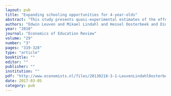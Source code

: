 ```yaml
---
layout: pub
title: "Expanding schooling opportunities for 4-year-olds"
abstract: "This study presents quasi-experimental estimates of the effect of expanding early schooling enrollment possibilities on early achievement. It exploits two features of the school system in Holland. The first is rolling admissions; children are allowed start school immediately after their 4th birthday instead of at the beginning of the school year. The second is that children having their birthday before, during and after the summer holiday are placed in the same class. These features generate sufficient exogenous variation in children's maximum length of schooling to identify its effects on test scores. Making available one additional month of time in school increases language scores of disadvantaged pupils by 0.06 of a standard deviation and their math scores by 0.05 of a standard deviation. For non-disadvantaged pupils we find no effect."
authors: "Edwin Leuven and Mikael Lindahl and Hessel Oosterbeek and Dinand Webbink"
year: "2010"
journal: "Economics of Education Review"
volume: "29"
number: "3"
pages: "319-328"
type: "article"
booktitle: ""
editor: ""
publisher: ""
institution: ""
pdf: "http://www.economists.nl/files/20130218-3-1-LeuvenLindahlOosterbeekWebbink2010eer.pdf"
date: 2017-03-05
category: pub
---
```

